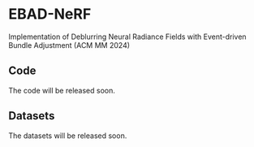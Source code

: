 # EBAD-NeRF
Implementation of Deblurring Neural Radiance Fields with Event-driven Bundle Adjustment (ACM MM 2024)

## Code

The code will be released soon.

## Datasets

The datasets will be released soon.
